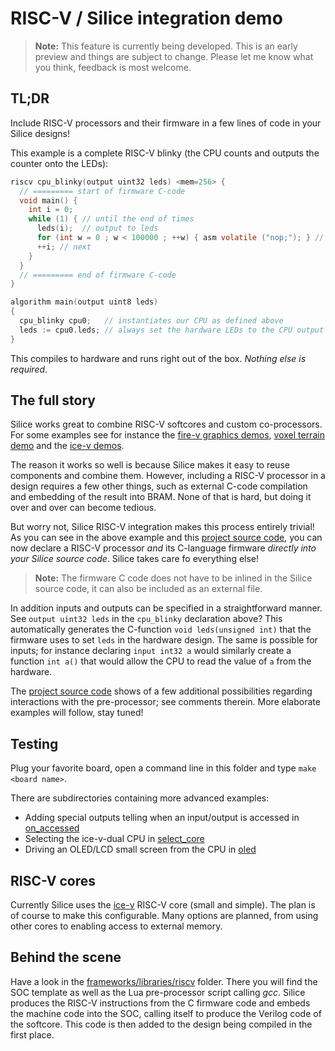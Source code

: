# RISC-V / Silice integration demo

> **Note:** This feature is currently being developed. This is an early preview and things are subject to change. Please let me know what you think, feedback is most welcome.

## TL;DR

Include RISC-V processors and their firmware in a few lines of code in your Silice designs!

This example is a complete RISC-V blinky (the CPU counts and outputs the counter
onto the LEDs):
```c
riscv cpu_blinky(output uint32 leds) <mem=256> {
  // ========= start of firmware C-code
  void main() {
    int i = 0;
    while (1) { // until the end of times
      leds(i);  // output to leds
      for (int w = 0 ; w < 100000 ; ++w) { asm volatile ("nop;"); } // wait
      ++i; // next
    }
  }
  // ========= end of firmware C-code
}

algorithm main(output uint8 leds)
{
  cpu_blinky cpu0;   // instantiates our CPU as defined above
  leds := cpu0.leds; // always set the hardware LEDs to the CPU output
}
```

This compiles to hardware and runs right out of the box. *Nothing else is required*.

## The full story

Silice works great to combine RISC-V softcores and custom co-processors.
For some examples see for instance the [fire-v graphics demos](../fire-v/README.md), [voxel terrain demo](../terrain/README.md) and the [ice-v demos](../ice-v/README.md).

The reason it works so well is because Silice makes it easy to reuse components and combine them. However, including a RISC-V processor in a design requires a few other things, such as external C-code compilation and embedding of the result into BRAM. None of that is hard, but doing it over and over can become tedious.

But worry not, Silice RISC-V integration makes this process entirely trivial! As you can see in the above example and this [project source code](main.ice),  you can now declare a RISC-V processor *and* its C-language firmware *directly into your Silice source code*. Silice takes care fo everything else!

> **Note:** The firmware C code does not have to be inlined in the Silice source code, it can also be included as an external file.

In addition inputs and outputs can be specified in a straightforward manner. See `output uint32 leds` in the `cpu_blinky` declaration above? This automatically generates the C-function `void leds(unsigned int)` that the firmware uses to set `leds` in the hardware design. The same is possible for inputs; for instance declaring `input int32 a` would similarly create a function `int a()` that would allow the CPU to read the value of `a` from the hardware.

The [project source code](main.ice) shows of a few additional possibilities regarding interactions with the pre-processor; see comments therein. More elaborate examples will follow, stay tuned!

## Testing

Plug your favorite board, open a command line in this folder and type `make <board name>`.

There are subdirectories containing more advanced examples:
- Adding special outputs telling when an input/output is accessed in [on_accessed](main.ice)
- Selecting the ice-v-dual CPU in [select_core](select_core/with_ice-v-dual.ice)
- Driving an OLED/LCD small screen from the CPU in [oled](oled/main.ice)

## RISC-V cores

Currently Silice uses the [ice-v](../ice-v/README.md) RISC-V core (small and simple). The plan is of course to make this configurable. Many options are planned, from using other cores to enabling access to external memory.

## Behind the scene

Have a look in the [frameworks/libraries/riscv](../../frameworks/libraries/riscv) folder. There you will find the SOC template as well as the Lua pre-processor
script calling *gcc*. Silice produces the RISC-V instructions from the C
firmware code and embeds the machine code into the SOC, calling itself to produce
the Verilog code of the softcore. This code is then added to the design being
compiled in the first place.
